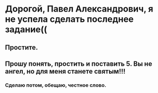 # Дорогой, Павел Александрович, я не успела сделать последнее задание((
## Простите.
## Прошу понять, простить и поставить 5. Вы не ангел, но для меня станете святым!!!
### Сделаю потом, обещаю, честное слово.
